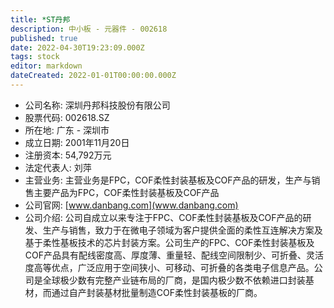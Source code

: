 ```yaml
---
title: *ST丹邦
description: 中小板 - 元器件 - 002618
published: true
date: 2022-04-30T19:23:09.000Z
tags: stock
editor: markdown
dateCreated: 2022-01-01T00:00:00.000Z
---
```


- 公司名称: 深圳丹邦科技股份有限公司
- 股票代码: 002618.SZ
- 所在地: 广东 - 深圳市
- 成立日期: 2001年11月20日
- 注册资本: 54,792万元
- 法定代表人: 刘萍
- 主营业务: 主营业务是FPC，COF柔性封装基板及COF产品的研发，生产与销售主要产品为FPC，COF柔性封装基板及COF产品
- 公司官网: [www.danbang.com](www.danbang.com)
- 公司介绍: 公司自成立以来专注于FPC、COF柔性封装基板及COF产品的研发、生产与销售，致力于在微电子领域为客户提供全面的柔性互连解决方案及基于柔性基板技术的芯片封装方案。公司生产的FPC、COF柔性封装基板及COF产品具有配线密度高、厚度薄、重量轻、配线空间限制少、可折叠、灵活度高等优点，广泛应用于空间狭小、可移动、可折叠的各类电子信息产品。公司是全球极少数有完整产业链布局的厂商，是国内极少数不依赖进口封装基材，而通过自产封装基材批量制造COF柔性封装基板的厂商。


